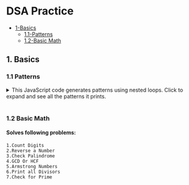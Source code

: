 # DSA Practice

- [1-Basics](#1-basics)
    - [1.1-Patterns](#11-patterns)
    - [1.2-Basic Math](#12-basic-math)





## 1. Basics
### 1.1 Patterns
<details>
 <summary>This JavaScript code generates  patterns using nested loops. Click to expand and see all the patterns it prints. </summary>  


```plaintext
-----------
pattern 1
-----------
####
####
####
####

-----------
pattern 2
-----------
#
##
###
####

-----------
pattern 3
-----------
1
12
123
1234
12345

-----------
pattern 4
-----------
1
22
333
4444
55555

-----------
pattern 5
-----------
#####
####
###
##
#

-----------
pattern 6
-----------
54321
4321
321
21
1

-----------
pattern 7
-----------
    #    
   ###   
  #####  
 ####### 
#########

-----------
pattern 8
-----------
#########
 ####### 
  #####  
   ###   
    #    

-----------
pattern 9
-----------
    #    
   ###   
  #####  
 ####### 
#########
#########
 ####### 
  #####  
   ###   
    #    

-----------
pattern 10
-----------
#    
##   
###  
#### 
#####
#####
#### 
###  
##   
#    

-----------
pattern 11
-----------
1
01
101
0101
10101

-----------
pattern 11
-----------
1
01
101
0101
10101

-----------
pattern 12
-----------
1      1
12    21
123  321
12344321

-----------
pattern 13
-----------
1
23
456
78910
1112131415

-----------
pattern 14
-----------
A
AB
ABC
ABCD
ABCDE

-----------
pattern 15
-----------
ABCDE
ABCD
ABC
AB
A

-----------
pattern 16
-----------
A
BB
CCC
DDDD
EEEEE

-----------
pattern 17
-----------
   A   
  ABA  
 ABCBA 
ABCDCBA

-----------
pattern 18
-----------
E
DE
CDE
BCDE
ABCDE

-----------
pattern 19
-----------
##########
####  ####
###    ###
##      ##
#        #
#        #
##      ##
###    ###
####  ####
##########

-----------
pattern 20
-----------
#        #
##      ##
###    ###
####  ####
##########
####  ####
###    ###
##      ##
#        #

-----------
pattern 21
-----------
####
#  #
#  #
####

-----------
pattern 22
-----------
4444444
4333334
4322234
4321234
4322234
4333334
4444444
```   
</details>    
</br>

### 1.2 Basic Math
#### Solves following problems:
```
1.Count Digits		
2.Reverse a Number		
3.Check Palindrome		
4.GCD Or HCF		
5.Armstrong Numbers		
6.Print all Divisors		
7.Check for Prime
```

